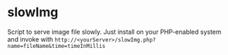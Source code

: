 slowImg
=======

Script to serve image file slowly.  Just install on your PHP-enabled system and invoke with `http://<yourServer>/slowImg.php?name=fileName&time=timeInMillis`


